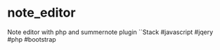 # note_editor
Note editor with php and summernote plugin
``Stack 
#javascript #jqery #php #bootstrap
